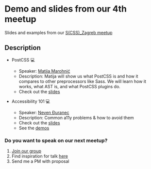 # Demo and slides from our 4th meetup

Slides and examples from our [S(CSS)\_Zagreb meetup](https://www.meetup.com/S_CSS_Zagreb/events/260918535/)

## Description

-   PostCSS 💻

    -   Speaker: [Matija Marohnić](https://github.com/silvenon)
    -   Description: Matija will show us what PostCSS is and how it compares to other preprocessors like Sass. We will learn how it works, what AST is, and what PostCSS plugins do.
    -   Check out the [slides](link)

-   Accessibility 101 💻
    -   Speaker: [Neven Đuranec](https://github.com/nevenduranec)
    -   Description: Common a11y problems & how to avoid them
    -   Check out the [slides](https://slides.com/nevenduranec-1/accessibility-101)
    -   See the [demos](https://codepen.io/collection/DyoLQq/)

### Do you want to speak on our next meetup?

1. [Join our group](https://www.meetup.com/S_CSS_Zagreb/)
2. Find inspiration for talk [here](https://github.com/scsszagreb/ideas_for_talks)
3. Send me a PM with proposal
